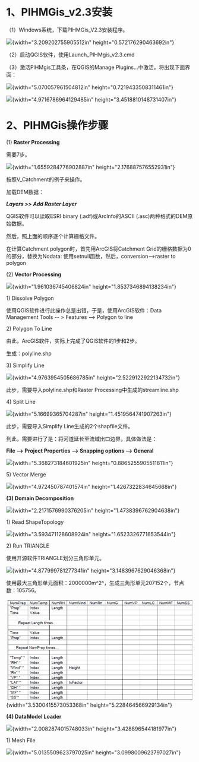 # 1、PIHMGis_v2.3安装

（1）Windows系统，下载PIHMGis_V2.3安装程序。

![](./media/image1.emf){width="3.209202755905512in"
height="0.572176290463692in"}

（2）启动QGIS软件，使用Launch_PIHMgis_v2.3.cmd

（3）激活PIHMgis工具条，在QGIS的Manage
Plugins\...中激活。将出现下面界面：

![](./media/image2.emf){width="5.070057961504812in"
height="0.7219433508311461in"}

![](./media/image3.emf){width="4.9716786964129485in"
height="3.4518810148731407in"}

# 2、PIHMGis操作步骤

\(1\) **Raster Processing**

需要7步。

![](./media/image4.emf){width="1.6559284776902887in"
height="2.176887576552931in"}

按照V_Catchment的例子来操作。

加载DEM数据：

***Layers \>\> Add Raster Layer***

QGIS软件可以读取ESRI binary (.adf)或ArcInfo的ASCII
(.asc)两种格式的DEM原始数据。

然后，照上面的顺序逐个计算栅格文件。

在计算Catchment polygon时，首先用ArcGIS将Catchment
Grid的栅格数据为0的部分，替换为Nodata:
使用setnull函数，然后，conversion\--\>raster to polygon

\(2\) **Vector Processing**

![](./media/image5.emf){width="1.961036745406824in"
height="1.8537346894138234in"}

1\) Dissolve Polygon

使用QGIS软件进行此操作总是出错，于是，使用ArcGIS软件：Data Management
Tools \-- \> Features \--\> Polygon to line

2\) Polygon To Line

由此，ArcGIS软件，实际上完成了QGIS软件的1步和2步。

生成：polyline.shp

3\) Simplify Line

![](./media/image6.emf){width="4.9763954505686785in"
height="2.5229122922134732in"}

此步，需要导入polyline.shp和Raster Processing中生成的streamline.shp

4\) Split Line

![](./media/image7.emf){width="5.16699365704287in"
height="1.4519564741907263in"}

此步，需要导入Simplify Line生成的2个shapfile文件。

到此，需要进行了是：将河道延长至流域出口边界，具体做法是：

**File \--\> Project Properties \--\> Snapping options \--\> General**

![](./media/image8.emf){width="5.368273184601925in"
height="0.8865255905511811in"}

5\) Vector Merge

![](./media/image9.emf){width="4.972450787401574in"
height="1.4267322834645668in"}

**(3) Domain Decomposition**

![](./media/image10.emf){width="2.2171576990376205in"
height="1.4738396762904638in"}

1\) Read ShapeTopology

![](./media/image11.emf){width="3.593471128608924in"
height="1.6523326771653544in"}

2\) Run TRIANGLE

使用开源软件TRIANGLE划分三角形单元。

![](./media/image12.emf){width="4.877999781277341in"
height="3.1483967629046368in"}

使用最大三角形单元面积：2000000m^2^，生成三角形单元207152个，节点数：105756。

![C:\\Users\\LI\\AppData\\Roaming\\Tencent\\Users\\94207625\\QQ\\WinTemp\\RichOle\\C}F\_\_\`\`Y)AC_A4JCCDUM%I6.png](./media/image13.png){width="3.5300415573053368in"
height="5.228464566929134in"}

**(4) DataModel Loader**

![](./media/image14.emf){width="2.0082874015748033in"
height="3.428896544181977in"}

1\) Mesh File

![](./media/image15.emf){width="5.0135509623797025in"
height="3.0998009623797027in"}
